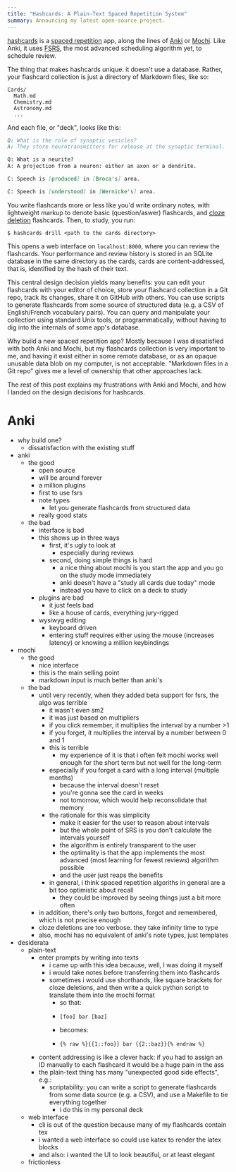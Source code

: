 ```yaml
---
title: "Hashcards: A Plain-Text Spaced Repetition System"
summary: Announcing my latest open-source project.
---
```


[hashcards] is a [spaced repetition][sr] app, along the lines of [Anki] or [Mochi]. Like Anki, it uses [FSRS], the most advanced scheduling algorithm yet, to schedule review.

The thing that makes hashcards unique: it doesn't use a database. Rather, your flashcard collection is just a directory of Markdown files, like so:

```
Cards/
  Math.md
  Chemistry.md
  Astronomy.md
  ...
```

And each file, or "deck", looks like this:

```md
Q: What is the role of synaptic vesicles?
A: They store neurotransmitters for release at the synaptic terminal.

Q: What is a neurite?
A: A projection from a neuron: either an axon or a dendrite.

C: Speech is [produced] in [Broca's] area.

C: Speech is [understood] in [Wernicke's] area.
```

You write flashcards more or less like you'd write ordinary notes, with lightweight markup to denote basic (question/aswer) flashcards, and [cloze deletion][cl] flashcards. Then, to study, you run:

```
$ hashcards drill <path to the cards directory>
```

This opens a web interface on `localhost:8000`, where you can review the flashcards. Your performance and review history is stored in an SQLite database in the same directory as the cards, cards are content-addressed, that is, identified by the hash of their text.

This central design decision yields many benefits: you can edit your flashcards with your editor of choice, store your flashcard collection in a Git repo, track its changes, share it on GitHub with others. You can use scripts to generate flashcards from some source of structured data (e.g. a CSV of English/French vocabulary pairs). You can query and manipulate your collection using standard Unix tools, or programmatically, without having to dig into the internals of some app's database.

Why build a new spaced repetition app? Mostly because I was dissatisfied with both Anki and Mochi, but my flashcards collection is very important to me, and having it exist either in some remote database, or as an opaque unusable data blob on my computer, is not acceptable. "Markdown files in a Git repo" gives me a level of ownership that other approaches lack.

The rest of this post explains my frustrations with Anki and Mochi, and how I landed on the design decisions for hashcards.

# Anki

- why build one?
  - dissatisfaction with the existing stuff
- anki
  - the good
    - open source
    - will be around forever
    - a million plugins
    - first to use fsrs
    - note types
      - let you generate flashcards from structured data
    - really good stats
  - the bad
    - interface is bad
    - this shows up in three ways
      - first, it's ugly to look at
        - especially during reviews
      - second, doing simple things is hard
        - a nice thing about mochi is you start the app and you go on the study mode immediately
        - anki doesn't have a "study all cards due today" mode
        - instead you have to click on a deck to study
    - plugins are bad
      - it just feels bad
      - like a house of cards, everything jury-rigged
    - wysiwyg editing
      - keyboard driven
      - entering stuff requires either using the mouse (increases latency) or knowing a million keybindings
- mochi
  - the good
    - nice interface
    - this is the main selling point
    - markdown input is much better than anki's
  - the bad
    - until very recently, when they added beta support for fsrs, the algo was terrible
      - it wasn't even sm2
      - it was just based on multipliers
      - if you click remember, it multiplies the interval by a number >1
      - if you forget, it multiplies the interval by a number between 0 and 1
      - this is terrible
        - my experience of it is that i often felt mochi works well enough for the short term but not well for the long-term
      - especially if you forget a card with a long interval (multiple months)
        - because the interval doesn't reset
        - you're gonna see the card in weeks
        - not tomorrow, which would help reconsolidate that memory
      - the rationale for this was simplicity
        - make it easier for the user to reason about intervals
        - but the whole point of SRS is you don't calculate the intervals yourself
        - the algorithm is entirely transparent to the user
        - the optimality is that the app implements the most advanced (most learning for fewest reviews) algorithm possible
        - and the user just reaps the benefits
      - in general, i think spaced repetition algoriths in general are a bit too optimistic about recall
        - they could be improved by seeing things just a bit more often
    - in addition, there's only two buttons, forgot and remembered, which is not precise enough
    - cloze deletions are too verbose. they take infinity time to type
    - also, mochi has no equivalent of anki's note types, just templates
- desiderata
  - plain-text
    - enter prompts by writing into texts
      - i came up with this idea because, well, I was doing it myself
      - i would take notes before transferring them into flashcards
      - sometimes i would use shorthands, like square brackets for cloze deletions, and then write a quick python script to translate them into the mochi format
        - so that:
        - ```
          [foo] bar [baz]
          ```
        - becomes:
        - ```
          {% raw %}{{1::foo}} bar {{2::baz}}{% endraw %}
          ```
    - content addressing is like a clever hack: if you had to assign an ID manually to each flashcard it would be a huge pain in the ass
    - the plain-text thing has many "unexpected good side effects", e.g.:
      - scriptability: you can write a script to generate flashcards from some data source (e.g. a CSV), and use a Makefile to tie everything together
        - i do this in my personal deck
  - web interface
    - cli is out of the question because many of my flashcards contain tex
    - i wanted a web interface so could use katex to render the latex blocks
    - and also: i wanted the UI to look beautiful, or at least elegant
  - frictionless

[hashcards]: https://github.com/eudoxia0/hashcards
[sr]: /article/effective-spaced-repetition
[Anki]: https://apps.ankiweb.net/
[Mochi]: https://mochi.cards/
[FSRS]: /article/implementing-fsrs-in-100-lines
[cl]: https://docs.ankiweb.net/editing.html#cloze-deletion
